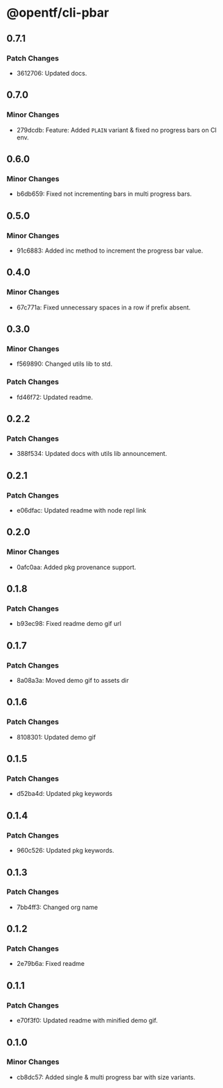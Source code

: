 # @opentf/cli-pbar

## 0.7.1

### Patch Changes

- 3612706: Updated docs.

## 0.7.0

### Minor Changes

- 279dcdb: Feature: Added `PLAIN` variant & fixed no progress bars on CI env.

## 0.6.0

### Minor Changes

- b6db659: Fixed not incrementing bars in multi progress bars.

## 0.5.0

### Minor Changes

- 91c6883: Added inc method to increment the progress bar value.

## 0.4.0

### Minor Changes

- 67c771a: Fixed unnecessary spaces in a row if prefix absent.

## 0.3.0

### Minor Changes

- f569890: Changed utils lib to std.

### Patch Changes

- fd46f72: Updated readme.

## 0.2.2

### Patch Changes

- 388f534: Updated docs with utils lib announcement.

## 0.2.1

### Patch Changes

- e06dfac: Updated readme with node repl link

## 0.2.0

### Minor Changes

- 0afc0aa: Added pkg provenance support.

## 0.1.8

### Patch Changes

- b93ec98: Fixed readme demo gif url

## 0.1.7

### Patch Changes

- 8a08a3a: Moved demo gif to assets dir

## 0.1.6

### Patch Changes

- 8108301: Updated demo gif

## 0.1.5

### Patch Changes

- d52ba4d: Updated pkg keywords

## 0.1.4

### Patch Changes

- 960c526: Updated pkg keywords.

## 0.1.3

### Patch Changes

- 7bb4ff3: Changed org name

## 0.1.2

### Patch Changes

- 2e79b6a: Fixed readme

## 0.1.1

### Patch Changes

- e70f3f0: Updated readme with minified demo gif.

## 0.1.0

### Minor Changes

- cb8dc57: Added single & multi progress bar with size variants.
